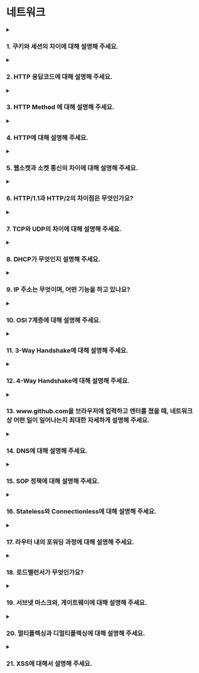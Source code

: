 # 네트워크

<details>
  <summary><h3>1. 쿠키와 세션의 차이에 대해 설명해 주세요.</h3></summary>
<ul>
<li> 세션 방식의 로그인 과정에 대해 설명해 주세요.</li>
<li> HTTP의 특성인 Stateless에 대해 설명해 주세요.</li>
<li> Stateless의 의미를 살펴보면, 세션은 적절하지 않은 인증 방법 아닌가요?</li>
<li> 규모가 커져 서버가 여러 개가 된다면, 세션을 어떻게 관리할 수 있을까요?</li>
</ul>
</details>

<details>
  <summary><h3>2. HTTP 응답코드에 대해 설명해 주세요.</h3></summary>
<ul>
<li> 401 (Unauthorized) 와 403 (Forbidden)은 의미적으로 어떤 차이가 있나요?</li>
<li> 200 (ok) 와 201 (created) 의 차이에 대해 설명해 주세요.</li>
</ul>
</details>

<details>
<summary><h3>3. HTTP Method 에 대해 설명해 주세요.</h3></summary>
<div markdown="1">  

대표적인 HTTP 메서드로는 GET, POST, PUT, DELETE가 있습니다. (...)

- **HTTP Method의 멱등성에 대해 설명해 주세요.**<br>
  - HTTP Method의 멱등성이란 같은요청을 여러번 보내도 항상 같은 응답을 보내주는 것을 의미합니다. GET, PUT메서드등이 멱등성이라는 특징을 가지고 있습니다.

- **GET과 POST의 차이는 무엇인가요?**<br>
  - GET메서드는 데이터를 조회할 때 사용하고, POST메서드는 서버의 값의 상태를 변경시키거나 데이터를 추가할 때 사용하게 됩니다.
  - 데이터를 담을 때도 GET은 주로 쿼리파라미터에 데이터를 담게 되고, POST는 HTTP Message Body에 담게 됩니다. 
  - GET을 사용하게 되면 데이터를 URL의 쿼리파라미터에 담게 되므로 담을 수 있는 데이터의 크기에도 제한이 있고, 직접 들어나는 데이터이기 때문에 보안상의 문제가 있을 수 있습니다.
  - GET메서드로 요청을 보내면 캐싱이 되서 요청을 보냇을 때 속도면에서 이점이 있을 수 있습니다.

- **POST와 PUT, PATCH의 차이는 무엇인가요?**<br>
  - `POST`는 서버의 값의 상태를 변경시키거나 데이터를 추가할 때사용하게 됩니다.
  - `PUT`은 데이터를 대체하고자 할 때 사용합니다.
  - `PUT`이 데이터를 완전히 대체하고자 할 때 사용한다면 `PATCH`는 데이터의 부분을 바꾸고자 할 때 사용합니다. PATCH를 사용할 때는 데이터가 위치한 URI를 미리 알고있어야 한다는 특징도 있습니다.

- **HTTP 1.1 이후로, GET에도 Body에 데이터를 실을 수 있게 되었습니다. 그럼에도 불구하고 왜 아직도 이런 방식을 지양하는 것일까요**<br>
  - GET의 Body를 지원하지 않는 서버가 있어 호환되지 않을 수 있기 때문입니다.
  - 캐싱이나 프록시 설계 중에서 일부가 GET의 body를 참조하지 않는 경우가 있습니다. 그래서 만약에 GET메서드를 통해서 캐싱 기능을 기대할 때 body에 데이터를 넣는 경우 문제가 생길 수 있습니다.
  - GET의 스펙을 읽어보면 GET메서드가 반환하는 리소스들은 URI에 근거하는 것이 맞고, 이를 지키지 않는것이 통용되는 의미론을 무시하게될 수 있기 때문에 시스템 설계가 복잡해질 수 있습니다.
  - Spring RestTemplate의 경우 GET메서드를 사용하는 경우 body값을 보내지 않고 있다. 이처럼 특정 클라이언트 혹은 서버에서는 GET body가 무시되는 경우가 종종있기 때문입니다.

</details>

<details>
<summary><h3>4. HTTP에 대해 설명해 주세요.</h3></summary>
<div markdown="1">  

- **공개키와 대칭키에 대해 설명해 주세요.**<br>
  - 공개키는 비대칭 키 암호화를 할 때 모두에게 공개가능한 키를 말합니다.
  - 대칭키는 클라이언트와 서버가 동일한 키를 이용해서 암호화와 복호화를 진행하는 것을 말합니다. 키가 노출되면 매우 위험하지만 연산속도가 빠르다는 장점이 있습니다.

- **왜 HTTPS Handshake 과정에서는 인증서를 사용하는 것 일까요?**<br>
  - 서버의 ID를 확인하고 클라이언트와 서버간의 보안 통신 채널을 설정하기 위해서 사용합니다. 

- **SSL과 TLS의 차이는 무엇인가요?**<br>
  - SSL과 TLS는 큰 차이가 없습니다. SSL을 개발한 netscape에서 더이상 개발에 참여하지 않게 되면서 소유권 이전을 위해 TLS로 이름을 바꾸게 되었습니다. 
  - TLS로 업데이트가 진행되면서 보안기능을 크게 향상시킨 것으로 알고 있습니다.

</details>

<details>
  <summary><h3>5. 웹소켓과 소켓 통신의 차이에 대해 설명해 주세요.</h3></summary>
<ul>
<li> 소켓과 포트의 차이가 무엇인가요?</li>
  <li> 여러 소켓이 있다고 할 때, 그 소켓의 포트 번호는 모두 다른가요?</li>
</ul>
</details>

<details>
<summary><h3>6. HTTP/1.1과 HTTP/2의 차이점은 무엇인가요?</h3></summary>
<div markdown="1">  


- **HOL Blocking 에 대해 설명해 주세요.**<br>
- **HTTP/3.0의 주요 특징에 대해 설명해 주세요.**<br>

</details>

<details>
<summary><h3>7. TCP와 UDP의 차이에 대해 설명해 주세요.</h3></summary>
<div markdown="1">  

- **왜 HTTP는 TCP를 사용하나요?**<br>
- **그렇다면, 왜 HTTP/3 에서는 UDP(QUIC) 를 사용하나요? 위에서 언급한 UDP의 문제가 해결되었나요?**<br>
- **본인이 새로운 통신 프로토콜을 TCP나 UDP를 사용해서 구현한다고 하면, 어떤 기준으로 프로토콜을 선택하시겠어요?**<br>
- **Checksum이 무엇인가요?**<br>
- **TCP와 UDP 중 어느 프로토콜이 Checksum을 수행할까요?**<br>
- **그렇다면, Checksum을 통해 오류를 정정할 수 있나요?**<br>
- **TCP가 신뢰성을 보장하는 방법에 대해 설명해 주세요.**<br>
- **TCP의 혼잡 제어 처리 방법에 대해 설명해 주세요.**<br>

</details>

<details>
  <summary><h3>8. DHCP가 무엇인지 설명해 주세요.</h3></summary>
<ul>
<li> DHCP는 몇 계층 프로토콜인가요? </li>
<li> DHCP는 어떻게 동작하나요?</li>
<li> DHCP에서 UDP를 사용하는 이유가 무엇인가요?</li>
<li> DHCP에서, IP 주소 말고 추가로 제공해주는 정보가 있나요?</li>
<li> DHCP의 유효기간은 얼마나 긴가요?</li>
</ul>
</details>

<details>
  <summary><h3>9. IP 주소는 무엇이며, 어떤 기능을 하고 있나요?</h3></summary>
<ul>
<li> IPv6는 IPv4의 주소 고갈 문제를 해결하기 위해 만들어졌지만, 아직도 수많은 기기가 IPv4를 사용하고 있습니다. 고갈 문제를 어떻게 해결할 수 있을까요?</li>
<li> IPv4와 IPv6의 차이에 대해 설명해 주세요.</li>
<li> IPv4를 사용하는 장비와 IPv6를 사용하는 같은 네트워크 내에서 통신이 가능한가요? 가능하다면 어떤 방법을 사용하나요? </li>
<li> IP가 송신자와 수신자를 정확하게 전송되는 것을 보장해 주나요?</li>
<li> IPv4에서 수행하는 Checksum과 TCP에서 수행하는 Checksum은 어떤 차이가 있나요?</li>
<li> TTL(Hop Limit)이란 무엇인가요? </li>
<li> IP 주소와 MAC 주소의 차이에 대해 설명해 주세요.</li>
</ul>
</details>

<details>
  <summary><h3>10. OSI 7계층에 대해 설명해 주세요.</h3></summary>
<ul>
<li> Transport Layer와, Network Layer의 차이에 대해 설명해 주세요.</li>
<li> L3 Switch와 Router의 차이에 대해 설명해 주세요.</li>
<li> 각 Layer는 패킷을 어떻게 명칭하나요? 예를 들어, Transport Layer의 경우 Segment라 부릅니다.</li>
<li> 각각의 Header의 Packing Order에 대해 설명해 주세요.</li>
<li> ARP에 대해 설명해 주세요.</li>
</ul>
</details>

<details>
  <summary><h3>11. 3-Way Handshake에 대해 설명해 주세요.</h3></summary>
<ul>
<li> ACK, SYN 같은 정보는 어떻게 전달하는 것 일까요?</li>
<li> 2-Way Handshaking 를 하지않는 이유에 대해 설명해 주세요.</li>
<li> 두 호스트가 동시에 연결을 시도하면, 연결이 가능한가요? 가능하다면 어떻게 통신 연결을 수행하나요?</li>
<li> SYN Flooding 에 대해 설명해 주세요.</li>
</ul>
</details>

<details>
  <summary><h3>12. 4-Way Handshake에 대해 설명해 주세요.</h3></summary>
<ul>
<li> 패킷이 4-way handshake 목적인지 어떻게 파악할 수 있을까요?</li>
<li> 빨리 끊어야 할 경우엔, (즉, 4-way Handshake를 할 여유가 없다면) 어떻게 종료할 수 있을까요?</li>
<li> 4-Way Handshake 과정에서 중간에 한쪽 네트워크가 강제로 종료된다면, 반대쪽은 이를 어떻게 인식할 수 있을까요?</li>
<li> 왜 종료 후에 바로 끝나지 않고, TIME_WAIT 상태로 대기하는 것 일까요? </li>
</ul>
</details>

<details>
  <summary><h3>13. www.github.com을 브라우저에 입력하고 엔터를 쳤을 때, 네트워크 상 어떤 일이 일어나는지 최대한 자세하게 설명해 주세요.</h3></summary>
<ul>
<li> DNS 쿼리를 통해 얻어진 IP는 어디를 가리키고 있나요?</li>
<li> Web Server와 Web Application Server의 차이에 대해 설명해 주세요. </li>
<li> URL, URI, URN은 어떤 차이가 있나요? </li>
</ul>
</details>

<details>
  <summary><h3>14. DNS에 대해 설명해 주세요.</h3></summary>
<ul>
<li> DNS는 몇 계층 프로토콜인가요? </li>
<li> UDP와 TCP 중 어떤 것을 사용하나요?</li>
<li> DNS Recursive Query, Iterative Query가 무엇인가요?</li>
<li> DNS 쿼리 과정에서 손실이 발생한다면, 어떻게 처리하나요?</li>
<li> DNS 레코드 타입 중 A, CNAME, AAAA의 차이에 대해서 설명해주세요.</li>
<li> hosts 파일은 어떤 역할을 하나요? DNS와 비교하였을 때 어떤 것이 우선순위가 더 높나요?</li>
</ul>
</details>

<details>
  <summary><h3>15. SOP 정책에 대해 설명해 주세요.</h3></summary>
<ul>
<li> CORS 정책이 무엇인가요?</li>
<li> Preflight에 대해 설명해 주세요.</li>
</ul>
</details>

<details>
  <summary><h3>16. Stateless와 Connectionless에 대해 설명해 주세요.</h3></summary>
<ul>
<li> 왜 HTTP는 Stateless 구조를 채택하고 있을까요?</li>
<li> HTTP Persistence Connection 이 무엇인가요?</li>
  <li> TCP의 keep-alive와 HTTP의 keep-alive의 차이는 무엇인가요?</li>
</ul>
</details>

<details>
  <summary><h3>17. 라우터 내의 포워딩 과정에 대해 설명해 주세요.</h3></summary>
<ul>
<li> 라우팅과 포워딩의 차이는 무엇인가요?</li>
<li> 라우팅 알고리즘에 대해 설명해 주세요.</li>
<li> 포워딩 테이블의 구조에 대해 설명해 주세요.</li>
</ul>
</details>

<details>
  <summary><h3>18. 로드밸런서가 무엇인가요?</h3></summary>
<ul>
<li> L4 로드밸런서와, L7 로드밸런서의 차이에 대해 설명해 주세요.</li>
<li> 로드밸런서 알고리즘에 대해 설명해 주세요.</li>
<li> 로드밸런서 장치를 사용하지 않고, DNS를 활용해서 유사하게 로드밸런싱을 하는 방법에 대해 설명해 주세요.</li>
</ul>
</details>

<details>
  <summary><h3>19. 서브넷 마스크와, 게이트웨이에 대해 설명해 주세요.</h3></summary>
<ul>
<li> NAT에 대해 설명해 주세요. </li>
<li> 서브넷 마스크의 표현 방식에 대해 설명해 주세요.</li>
<li> 그렇다면, 255.0.255.0 같은 꼴의 서브넷 마스크도 가능한가요?</li>
</ul>
</details>

<details>
  <summary><h3>20. 멀티플렉싱과 디멀티플렉싱에 대해 설명해 주세요.</h3></summary>
<ul>
<li> 디멀티플렉싱의 과정에 대해 설명해 주세요.</li>
</ul>
</details>

<details>
  <summary><h3>21. XSS에 대해서 설명해 주세요.</h3></summary>
<ul>
<li> CSRF랑 XSS는 어떤 차이가 있나요?</li>
<li> XSS는 프론트엔드에서만 막을 수 있나요?</li>
</ul>
</details>